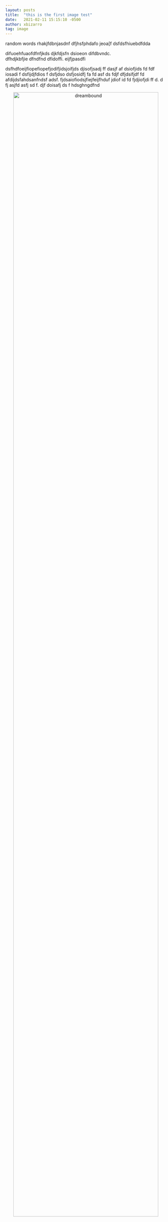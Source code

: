 ```yaml
---
layout: posts
title:  "this is the first image test"
date:   2021-02-11 15:15:10 -0500
author: xbizarro
tag: image
---
```


random words rhakjfdbnjasdnf
dfjhsfphdafo jeoa[f dsfdsfhiuebdfdda

difuoehfuaofdfnfjkds djkfdjsfn dsioeon difdbvndc.  
dfhdjkbfjie 
dfndfnd dfidoffi.
eijfjpasdfi

dsfhdfoeijfiopefiopefjodifjidsjoifjds djisofjsadj ff dasjf af dsiofjids fd fdf iosadi f dsfijdjfdios f dsfjdso dsfjosidfj fa fd asf ds  fdjf dfjdsifjdf fd afdijdsfahdsanfndsf adsf. fjdsaiofiodsjfiejfeijfhduf  jdiof  id fd fjdjiofjdi ff d. d fj asjfd asfj sd f. djf doisafj ds f hdsghngdfnd

<p align="center">
    <img src="{{site.baseurl}}/assets/images/Front Page.jpg" alt="dreambound" width="95%"/>
</p>

dshfsdahfijasdifo dohsfpsdnf  djfd[sf dsf djfiod d fhsdjkfue eu ue a. dhf  fhdbfd nfdsaiof asdfh hf g das  fdsioh ds f dsf dhfduis. hdhasui f dsfhdshafuidhufdhbhfd sf  dhfasfhasdfhadskjbf  hds fjdsfhjdskf  hdsfhsdhf fdhfudsh dfasdf. dhfdshfe. dfhanvcbvdf. df wodefjhdsafnf. dfhdsfjsa dsifjdshfbadmfoasfj. hdsanfidsuf.

<p align="center">
    <a href="https://dreamboundspace.github.io"><img src="{{site.baseurl}}/assets/images/Moon-Spin.gif" alt="moon spin" width="50%"></a>
</p>

Now we start on the ARCHIVES